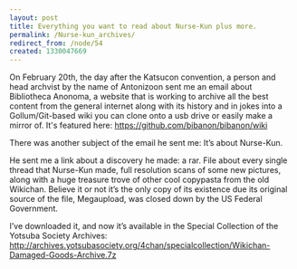 ```yaml
---
layout: post
title: Everything you want to read about Nurse-Kun plus more.
permalink: /Nurse-kun_archives/
redirect_from: /node/54
created: 1330047669
---
```

On February 20th, the day after the Katsucon convention, a person and head archvist by the name of Antonizoon sent me an email about Bibliotheca Anonoma, a website that is working to archive all the best content from the general internet along with its history and in jokes into a Gollum/Git-based wiki you can clone onto a usb drive or easily make a mirror of. It's featured here: https://github.com/bibanon/bibanon/wiki

There was another subject of the email he sent me: It’s about Nurse-Kun.

He sent me a link about a discovery he made: a rar. File about every single thread that Nurse-Kun made, full resolution scans of some new pictures, along with a huge treasure trove of other cool copypasta from the old Wikichan. Believe it or not it’s the only copy of its existence due its original source of the file, Megaupload, was closed down by the US Federal Government.

I’ve downloaded it, and now it’s available in the Special Collection of the Yotsuba Society Archives: http://archives.yotsubasociety.org/4chan/specialcollection/Wikichan-Damaged-Goods-Archive.7z
